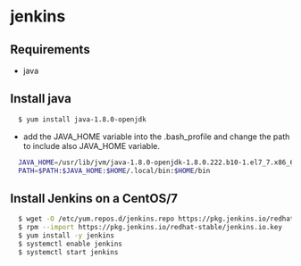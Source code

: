 # jenkins

## Requirements
* java

## Install java

```bash
  $ yum install java-1.8.0-openjdk
```
- add the JAVA_HOME variable into the .bash_profile and change the path to include also JAVA_HOME variable.
```bash
  JAVA_HOME=/usr/lib/jvm/java-1.8.0-openjdk-1.8.0.222.b10-1.el7_7.x86_64
  PATH=$PATH:$JAVA_HOME:$HOME/.local/bin:$HOME/bin
```
## Install Jenkins on a CentOS/7 

```bash
  $ wget -O /etc/yum.repos.d/jenkins.repo https://pkg.jenkins.io/redhat-stable/jenkins.repo
  $ rpm --import https://pkg.jenkins.io/redhat-stable/jenkins.io.key
  $ yum install -y jenkins
  $ systemctl enable jenkins
  $ systemctl start jenkins
```

